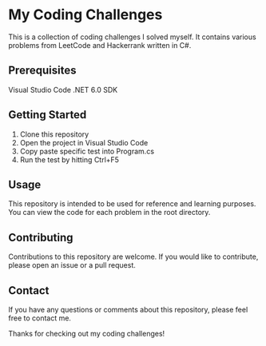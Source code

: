 ﻿# My Coding Challenges
This is a collection of coding challenges I solved myself. It contains various problems from LeetCode and Hackerrank written in C#.

## Prerequisites
Visual Studio Code
.NET 6.0 SDK

## Getting Started
1. Clone this repository
2. Open the project in Visual Studio Code
3. Copy paste specific test into Program.cs
4. Run the test by hitting Ctrl+F5

## Usage
This repository is intended to be used for reference and learning purposes. You can view the code for each problem in the root directory.

## Contributing
Contributions to this repository are welcome. If you would like to contribute, please open an issue or a pull request.

## Contact
If you have any questions or comments about this repository, please feel free to contact me.

Thanks for checking out my coding challenges!
